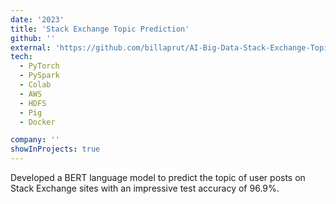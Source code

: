 ```yaml
---
date: '2023'
title: 'Stack Exchange Topic Prediction'
github: ''
external: 'https://github.com/billaprut/AI-Big-Data-Stack-Exchange-Topic-Prediction'
tech:
  - PyTorch
  - PySpark
  - Colab
  - AWS
  - HDFS
  - Pig
  - Docker

company: ''
showInProjects: true
---
```


Developed a BERT language model to predict the topic of user posts on Stack Exchange sites with an impressive test accuracy of 96.9%.
